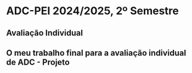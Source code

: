 # ADC-PEI 2024/2025, 2º Semestre
## Avaliação Individual
## O meu trabalho final para a avaliação individual de ADC - Projeto
